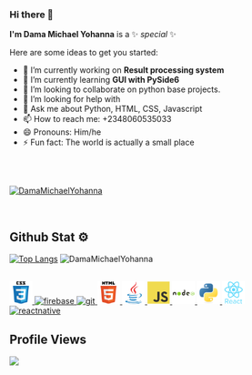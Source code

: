 ### Hi there 👋


**I'm Dama Michael Yohanna** is a ✨ _special_ ✨ 

Here are some ideas to get you started:

- 🔭 I’m currently working on **Result processing system**
- 🌱 I’m currently learning **GUI with PySide6**
- 👯 I’m looking to collaborate on python base projects.
- 🤔 I’m looking for help with 
- 💬 Ask me about Python, HTML, CSS, Javascript
- 📫 How to reach me: +2348060535033
- 😄 Pronouns: Him/he
- ⚡ Fun fact: The world is actually a small place

<br><br>
<p align="left"> <a href="https://github.com/ryo-ma/github-profile-trophy"><img src="https://github-profile-trophy.vercel.app/?username=DamaMichaelYohanna" alt="DamaMichaelYohanna" /></a> </p>

<br>

## Github Stat ⚙️

[![Top Langs](https://github-readme-stats.vercel.app/api/top-langs/?username=DamaMichaelYohanna)](https://github.com/DamaMichaelYohanna/github-readme-stats)   <img src="https://github-readme-streak-stats.herokuapp.com/?user=DamaMichaelYohanna&" alt="DamaMichaelYohanna" />

<br>

<a href="https://www.w3schools.com/css/" target="_blank" rel="noreferrer"> 
<img src="https://raw.githubusercontent.com/devicons/devicon/master/icons/css3/css3-original-wordmark.svg" alt="css3" width="40" height="40"/> 
</a> 

<a href="https://firebase.google.com/" target="_blank" rel="noreferrer"> 
  <img src="https://www.vectorlogo.zone/logos/firebase/firebase-icon.svg" alt="firebase" width="40" height="40"/> </a> <a href="https://git-scm.com/" target="_blank" rel="noreferrer"> <img src="https://www.vectorlogo.zone/logos/git-scm/git-scm-icon.svg" alt="git" width="40" height="40"/> </a> <a href="https://www.w3.org/html/" target="_blank" rel="noreferrer"> <img src="https://raw.githubusercontent.com/devicons/devicon/master/icons/html5/html5-original-wordmark.svg" alt="html5" width="40" height="40"/> </a> <a href="https://www.java.com" target="_blank" rel="noreferrer"> <img src="https://raw.githubusercontent.com/devicons/devicon/master/icons/java/java-original.svg" alt="java" width="40" height="40"/> </a> <a href="https://developer.mozilla.org/en-US/docs/Web/JavaScript" target="_blank" rel="noreferrer"> <img src="https://raw.githubusercontent.com/devicons/devicon/master/icons/javascript/javascript-original.svg" alt="javascript" width="40" height="40"/> </a> <a href="https://nodejs.org" target="_blank" rel="noreferrer"> <img src="https://raw.githubusercontent.com/devicons/devicon/master/icons/nodejs/nodejs-original-wordmark.svg" alt="nodejs" width="40" height="40"/> </a> <a href="https://www.python.org" target="_blank" rel="noreferrer"> <img src="https://raw.githubusercontent.com/devicons/devicon/master/icons/python/python-original.svg" alt="python" width="40" height="40"/> </a> <a href="https://reactjs.org/" target="_blank" rel="noreferrer"> <img src="https://raw.githubusercontent.com/devicons/devicon/master/icons/react/react-original-wordmark.svg" alt="react" width="40" height="40"/> </a> <a href="https://reactnative.dev/" target="_blank" rel="noreferrer"> <img src="https://reactnative.dev/img/header_logo.svg" alt="reactnative" width="40" height="40"/> </a> 

<br>


## Profile Views

![](https://count.getloli.com/get/@DamaMichaelYohanna.github.readme)


